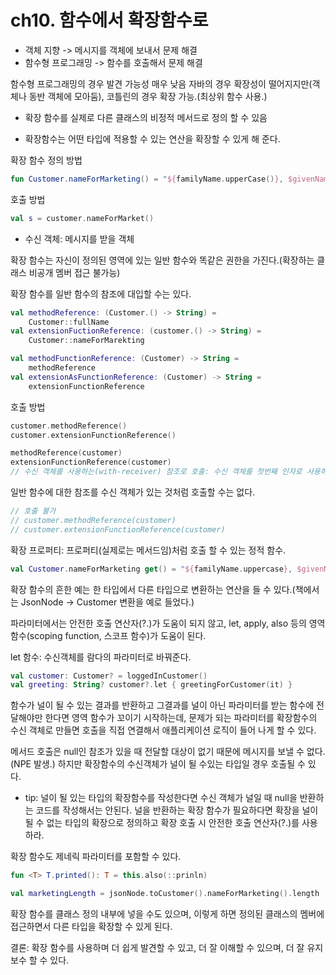 # ch10. 함수에서 확장함수로

- 객체 지향 -> 메시지를 객체에 보내서 문제 해결
- 함수형 프로그래밍 -> 함수를 호출해서 문제 해결

함수형 프로그래밍의 경우 발견 가능성 매우 낮음
자바의 경우 확장성이 떨어지지만(객체나 동반 객체에 모아둠), 코틀린의 경우 확장 가능.(최상위 함수 사용.)

- 확장 함수를 실제로 다른 클래스의 비정적 메서드로 정의 할 수 있음

- 확장함수는 어떤 타입에 적용할 수 있는 연산을 확장할 수 있게 해 준다.

확장 함수 정의 방법
```kotlin
fun Customer.nameForMarketing() = "${familyName.upperCase()}, $givenName}"
```

호출 방법
```kotlin
val s = customer.nameForMarket()
```


- 수신 객체: 메시지를 받을 객체

확장 함수는 자신이 정의된 영역에 있는 일반 함수와 똑같은 권한을 가진다.(확장하는 클래스 비공개 멤버 접근 불가능)

확장 함수를 일반 함수의 참조에 대입할 수는 있다.

```kotlin
val methodReference: (Customer.() -> String) =
    Customer::fullName
val extensionFuctionReference: (customer.() -> String) =
    Customer::nameForMarekting

val methodFunctionReference: (Customer) -> String =
    methodReference
val extensionAsFunctionReference: (Customer) -> String =
    extensionFunctionReference
```
호출 방법
```kotlin
customer.methodReference()
customer.extensionFunctionReference()

methodReference(customer)
extensionFunctionReference(customer)
// 수신 객체를 사용하는(with-receiver) 참조로 호출: 수신 객체를 첫번째 인자로 사용하여 호출
```

일반 함수에 대한 참조를 수신 객체가 있는 것처럼 호출할 수는 없다.
```kotlin
// 호출 불가
// customer.methodReference(customer)
// customer.extensionFunctionReference(customer)
```

확장 프로퍼티: 프로퍼티(실제로는 메서드임)처럼 호출 할 수 있는 정적 함수.

```kotlin
val Customer.nameForMarketing get() = "${familyName.uppercase}, $givenName}"
```

확장 함수의 흔한 예는 한 타입에서 다른 타입으로 변환하는 연산을 들 수 있다.(책에서는 JsonNode -> Customer 변환을 예로 들었다.)

파라미터에서는 안전한 호출 연산자(?.)가 도움이 되지 않고, let, apply, also 등의 영역 함수(scoping function, 스코프 함수)가 도움이 된다.

let 함수: 수신객체를 람다의 파라미터로 바꿔준다.

```kotlin
val customer: Customer? = loggedInCustomer()
val greeting: String? customer?.let { greetingForCustomer(it) }
```

함수가 널이 될 수 있는 결과를 반환하고 그결과를 널이 아닌 파라미터를 받는 함수에 전달해야만 한다면 영역 함수가 꼬이기 시작하는데, 문제가 되는 파라미터를 확장함수의 수신 객체로 만들면 호출을 직접 연결해서 애플리케이션 로직이 들어 나게 할 수 있다.

메서드 호출은 null인 참조가 있을 때 전달할 대상이 없기 때문에 메시지를 보낼 수 없다.(NPE 발생.) 하지만 확장함수의 수신객체가 널이 될 수있는 타입일 경우 호출될 수 있다.

- tip: 널이 될 있는 타입의 확장함수를 작성한다면 수신 객체가 널일 때 null을 반환하는 코드를 작성해서는 안된다. 널을 반환하는 확장 함수가 필요하다면 확장을 널이 될 수 없는 타입의 확장으로 정의하고 확장 호출 시 안전한 호출 연산자(?.)를 사용하라.

확장 함수도 제네릭 파라미터를 포함할 수 있다.

```kotlin
fun <T> T.printed(): T = this.also(::prinln)
```

```kotlin
val marketingLength = jsonNode.toCustomer().nameForMarketing().length
```

확장 함수를 클래스 정의 내부에 넣을 수도 있으며, 이렇게 하면 정의된 클래스의 멤버에 접근하면서 다른 타입을 확장할 수 있게 된다.

결론: 확장 함수를 사용하며 더 쉽게 발견할 수 있고, 더 잘 이해할 수 있으며, 더 잘 유지보수 할 수 있다.
